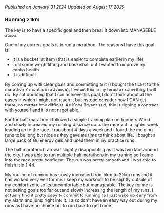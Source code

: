 _Published on January 31 2024_
_Updated on August 17 2025_

### Running 21km

The key is to have a specific goal and then break it down into MANAGEBLE steps.

One of my current goals is to run a marathon. The reasons I have this goal is:

- It is a bucket list item (that is easier to complete earlier in my life)
- I did some weightlifting and basketball but I wanted to improve my cardio health
- It is difficult

By coming up with clear goals and committing to it (I bought the ticket to the marathon 7 months in advance), I've set this in my head as something I will do. By not doubting that I can achieve this goal, I don't think about all the cases in which I might not reach it but instead consider how I CAN get there, no matter how difficult. As Kobe Bryant said, this is signing a contract with yourself and it is not negotiable.

For the half marathon I followed a simple training plan on Runners World and slowly increased my running distance up to the race with a lighter week leading up to the race. I ran about 4 days a week and i found the morning runs to be long but nice as they gave me time to think about life. I bought a large pack of Gu energy gels and used them in my practice runs.

The half marathon I ran was slightly disappointing as it was two laps around the city. I was able to run multiple half marathons in my training so I came into the race pretty confident. The run was pretty smooth and I was able to finish it in 1:44.

My routine of running has slowly increased from 5km to 20km runs and it has worked very well for me. I keep my workouts to be slightly outside of my comfort zone so its uncomfortable but manageable. The key for me is not setting goals too far out and slowly increasing the length of my runs. I actually find it pretty easy to commit to running as I just wake up early from my alarm and jump right into it. I also don't have an easy way out during my runs as I have no choice but to run back to get home.
